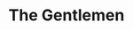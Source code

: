 ---
title: "The Gentlemen"
year: 2020
rating: 0
stars: ""
rewatched: false
permalink: "the-gentlemen"
watched_on: 2020-03-28
---